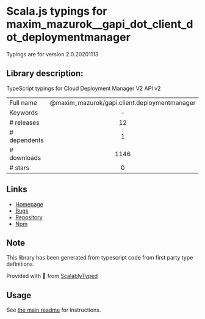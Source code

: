 
# Scala.js typings for maxim_mazurok__gapi_dot_client_dot_deploymentmanager

Typings are for version 2.0.20201113

## Library description:
TypeScript typings for Cloud Deployment Manager V2 API v2

|                    |                 |
| ------------------ | :-------------: |
| Full name          | @maxim_mazurok/gapi.client.deploymentmanager |
| Keywords           | - |
| # releases         | 12 |
| # dependents       | 1 |
| # downloads        | 1146 |
| # stars            | 0 |

## Links
- [Homepage](https://github.com/Maxim-Mazurok/google-api-typings-generator#readme)
- [Bugs](https://github.com/Maxim-Mazurok/google-api-typings-generator/issues)
- [Repository](https://github.com/Maxim-Mazurok/google-api-typings-generator)
- [Npm](https://www.npmjs.com/package/%40maxim_mazurok%2Fgapi.client.deploymentmanager)
    


## Note
This library has been generated from typescript code from first party type definitions.

Provided with :purple_heart: from [ScalablyTyped](https://github.com/oyvindberg/ScalablyTyped)

## Usage
See [the main readme](../../readme.md) for instructions.


